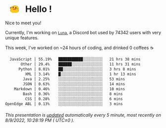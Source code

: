 <h1>   <img src="./spoinky.gif" style="vertical-align:middle;" width="30px">   Hello ! </h1>

Nice to meet you!

Currently, I'm working on <a href='https://github.com/Asgarrrr/Luna'>`Luna`</a>, a Discord bot used by 74342 users with very unique features.

This week, I've worked on ~24 hours of coding, and drinked 0 coffees ☕

```
  JavaScript │ 55.19%   ███████████░░░░░░░░░   21 hrs 38 mins
       Other │ 29.4%    ██████░░░░░░░░░░░░░░   11 hrs 31 mins
      Python │ 8.01%    ██░░░░░░░░░░░░░░░░░░   3 hrs 8 mins
         XML │ 3.14%    █░░░░░░░░░░░░░░░░░░░   1 hr 13 mins
        Java │ 2.25%    ░░░░░░░░░░░░░░░░░░░░   53 mins
        JSON │ 0.63%    ░░░░░░░░░░░░░░░░░░░░   14 mins
    Markdown │ 0.46%    ░░░░░░░░░░░░░░░░░░░░   10 mins
        Bash │ 0.36%    ░░░░░░░░░░░░░░░░░░░░   8 mins
         CSS │ 0.28%    ░░░░░░░░░░░░░░░░░░░░   6 mins
OpenEdge ABL │ 0.13%    ░░░░░░░░░░░░░░░░░░░░   3 mins
```

###### This presentation is [updated](https://github.com/Asgarrrr) automatically every 5 minute, most recently on 8/9/2022, 10:28:19 PM ( UTC±0 ).